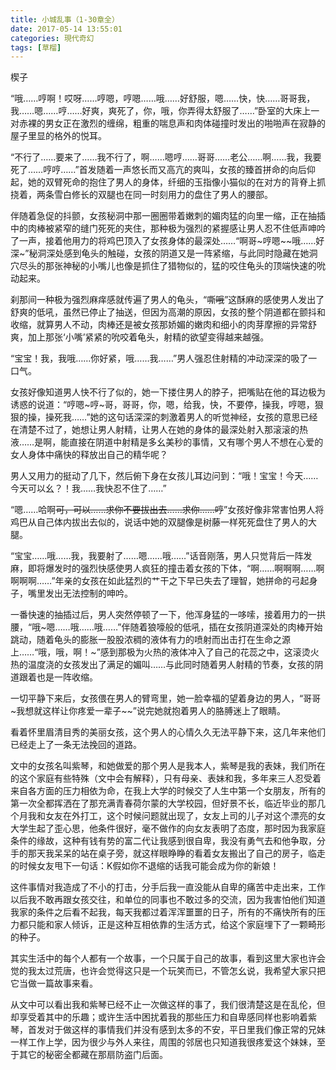 ```yaml
---
title: 小城乱事（1-30章全）
date: 2017-05-14 13:55:01
categories: 現代奇幻
tags: [草榴]
---
```

楔子

“哦……哼啊！哎呀……哼嗯，哼嗯……哦……好舒服，嗯……快，快……哥哥我，我……嗯……哼……好爽，爽死了，你，哦，你弄得太舒服了……”卧室的大床上一对赤裸的男女正在激烈的缠绵，粗重的喘息声和肉体碰撞时发出的啪啪声在寂静的屋子里显的格外的悦耳。

“不行了……要来了……我不行了，啊……嗯哼……哥哥……老公……啊……我，我要死了……哼哼……”首发随着一声悠长而又高亢的爽叫，女孩的臻首拼命的向后仰起，她的双臂死命的抱住了男人的身体，纤细的玉指像小猫似的在对方的背脊上抓挠着，两条雪白修长的双腿也在同一时刻用力的盘住了男人的腰部。

伴随着急促的抖颤，女孩秘洞中那一圈圈带着嫩刺的媚肉猛的向里一缩，正在抽插中的肉棒被紧窄的缝门死死的夹住，那种极为强烈的紧握感让男人忍不住低声呻吟了一声，接着他用力的将鸡巴顶入了女孩身体的最深处……“啊哥~哼嗯~~哦……好深~”秘洞深处感到龟头的触碰，女孩的阴道又是一阵紧缩，与此同时隐藏在她洞穴尽头的那张神秘的小嘴儿也像是抓住了猎物似的，猛的咬住龟头的顶端快速的吮动起来。

刹那间一种极为强烈麻痒感就传遍了男人的龟头，“嘶~~哦~~”这酥麻的感使男人发出了舒爽的低吼，虽然已停止了抽送，但因为高潮的原因，女孩的整个阴道都在颤抖和收缩，就算男人不动，肉棒还是被女孩那娇媚的嫩肉和细小的肉芽摩擦的异常舒爽，加上那张‘小嘴’紧紧的吮咬着龟头，射精的欲望变得越来越强。

“宝宝！我，我哦……你好紧，哦……我……”男人强忍住射精的冲动深深的吸了一口气。

女孩好像知道男人快不行了似的，她一下搂住男人的脖子，把嘴贴在他的耳边极为诱惑的说道：“哼嗯~哼~哥，哥哥，你，嗯，给我，快，不要停，操我，哼嗯，狠狠的操，操死我……”她的这句话深深的刺激着男人的听觉神经，女孩的意思已经在清楚不过了，她想让男人射精，让男人在她的身体的最深处射入那滚滚的热液……是啊，能直接在阴道中射精是多幺美秒的事情，又有哪个男人不想在心爱的女人身体中痛快的释放出自己的精华呢？

男人又用力的挺动了几下，然后俯下身在女孩儿耳边问到：“哦！宝宝！今天……今天可以幺？！我……我快忍不住了……”

“嗯……哈啊~~可，可以……求你不要拔出去……求你……哼~~”女孩好像非常害怕男人将鸡巴从自己体内拔出去似的，说话中她的双腿像是树藤一样死死盘住了男人的大腿。

“宝宝……哦……我，我要射了……嗯……哦……”话音刚落，男人只觉背后一阵发麻，即将爆发时的强烈快感使男人疯狂的撞击着女孩的下体，“啊……啊啊啊……啊啊啊啊……”年亲的女孩在如此猛烈的艹干之下早已失去了理智，她拼命的弓起身子，嘴里发出无法控制的呻吟。

一番快速的抽插过后，男人突然停顿了一下，他浑身猛的一哆嗦，接着用力的一拱腰，“哦~嗯……哦……哦……”伴随着狼嚎般的低吼，插在女孩阴道深处的肉棒开始跳动，随着龟头的膨胀一股股浓稠的液体有力的喷射而出击打在生命之源上……“哦，哦，啊！~”感到那极为火热的液体冲入了自己的花蕊之中，这滚烫火热的温度浇的女孩发出了满足的媚叫……与此同时随着男人射精的节奏，女孩的阴道跟着也是一阵收缩。

一切平静下来后，女孩偎在男人的臂弯里，她一脸幸福的望着身边的男人，“哥哥~我想就这样让你疼爱一辈子~~”说完她就抱着男人的胳膊迷上了眼睛。

看着怀里眉清目秀的美丽女孩，这个男人的心情久久无法平静下来，这几年来他们已经走上了一条无法挽回的道路。

文中的女孩名叫紫琴，和她做爱的那个男人是我本人，紫琴是我的表妹，我们所在的这个家庭有些特殊（文中会有解释），只有母亲、表妹和我，多年来三人忍受着来自各方面的压力相依为命，在我上大学的时候交了人生中第一个女朋友，所有的第一次全都挥洒在了那充满青春荷尔蒙的大学校园，但好景不长，临近毕业的那几个月我和女友在外打工，这个时候问题就出现了，女友上司的儿子对这个漂亮的女大学生起了歪心思，他条件很好，毫不做作的向女友表明了态度，那时因为我家庭条件的缘故，这种有钱有势的富二代让我感到很自卑，我没有勇气去和他争取，分手的那天我呆呆的站在桌子旁，就这样眼睁睁的看着女友搬出了自己的房子，临走的时候女友甩下一句话：K假如你不退缩的话我可能会成为你的新娘！

这件事情对我造成了不小的打击，分手后我一直没能从自卑的痛苦中走出来，工作以后我不敢再跟女孩交往，和单位的同事也不敢过多的交流，因为我害怕他们知道我家的条件之后看不起我，每天我都过着浑浑噩噩的日子，所有的不痛快所有的压力都只能和家人倾诉，正是这种互相依靠的生活方式，给这个家庭埋下了一颗畸形的种子。

其实生活中的每个人都有一个故事，一个只属于自己的故事，看到这里大家也许会觉的我太过荒唐，也许会觉得这只是一个玩笑而已，不管怎幺说，我希望大家只把它当做一篇故事来看。

从文中可以看出我和紫琴已经不止一次做这样的事了，我们很清楚这是在乱伦，但却享受着其中的乐趣；或许生活中困扰着我的那些压力和自卑感同样也影响着紫琴，首发对于做这样的事情我们并没有感到太多的不安，平日里我们像正常的兄妹一样工作上学，因为很少与外人来往，周围的邻居也只知道我很疼爱这个妹妹，至于其它的秘密全都藏在那扇防盗门后面。